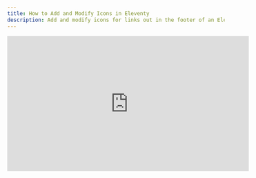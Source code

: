 ```yaml
---
title: How to Add and Modify Icons in Eleventy
description: Add and modify icons for links out in the footer of an Eleventy site
---
```


<iframe width="560" height="315" src="https://www.youtube.com/embed/t7pkI_LBywM" title="YouTube video player" frameborder="0" allow="accelerometer; autoplay; clipboard-write; encrypted-media; gyroscope; picture-in-picture" allowfullscreen></iframe>